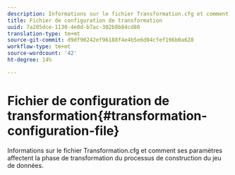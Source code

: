 ```yaml
---
description: Informations sur le fichier Transformation.cfg et comment ses paramètres affectent la phase de transformation du processus de construction du jeu de données.
title: Fichier de configuration de transformation
uuid: 7a285dce-1130-4e0d-b7ac-302b8b84cd80
translation-type: tm+mt
source-git-commit: d9df90242ef96188f4e4b5e6d04cfef196b0a628
workflow-type: tm+mt
source-wordcount: '42'
ht-degree: 14%

---
```



# Fichier de configuration de transformation{#transformation-configuration-file}

Informations sur le fichier Transformation.cfg et comment ses paramètres affectent la phase de transformation du processus de construction du jeu de données.

